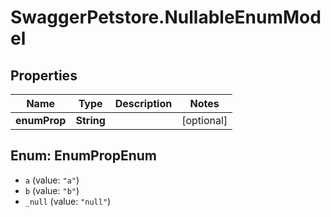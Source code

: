 # SwaggerPetstore.NullableEnumModel

## Properties
Name | Type | Description | Notes
------------ | ------------- | ------------- | -------------
**enumProp** | **String** |  | [optional] 

<a name="EnumPropEnum"></a>
## Enum: EnumPropEnum

* `a` (value: `"a"`)
* `b` (value: `"b"`)
* `_null` (value: `"null"`)

